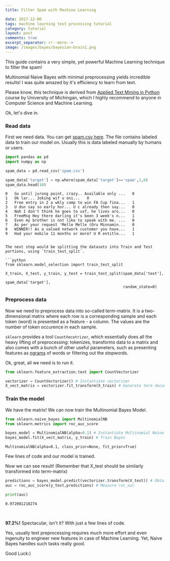 ```yaml
---
title: Filter Spam with Machine Learning

date: 2017-12-06
tags: machine learning text processing tutorial
category: tutorial
layout: post
comments: true
excerpt_separator: <!--more-->
image: /images/bayes/bayesian-brain1.png
---
```


This guide contains a very simple, yet powerful Machine Learning technique to filter the spam!

Multinomial Naive Bayes with minimal preprocessing yields incredible results! I was quite amazed by it's efficiency to learn from text.

Please know, this technique is derived from [Applied Text Mining in Python](https://www.coursera.org/learn/python-text-mining/home/welcome) course by University of Michingan, which I highly recommend to anyone in Computer Science and Machine Learning.

Ok, let's dive in.
<!--more--> 
### Read data
First we need data. You can get [spam.csv here](https://github.com/SilverSurfer0/SilverSurfer0.github.io/blob/master/data/spam.csv). The file contains labeled data to train our model on. Usually this is data labeled manually by humans or users.


```python
import pandas as pd
import numpy as np

spam_data = pd.read_csv('spam.csv')

spam_data['target'] = np.where(spam_data['target']=='spam',1,0)
spam_data.head(10)
```

    0	Go until jurong point, crazy.. Available only ...	0
    1	Ok lar... Joking wif u oni...	0
    2	Free entry in 2 a wkly comp to win FA Cup fina...	1
    3	U dun say so early hor... U c already then say...	0
    4	Nah I don't think he goes to usf, he lives aro...	0
    5	FreeMsg Hey there darling it's been 3 week's n...	1
    6	Even my brother is not like to speak with me. ...	0
    7	As per your request 'Melle Melle (Oru Minnamin...	0
    8	WINNER!! As a valued network customer you have...	1
    9	Had your mobile 11 months or more? U R entitle...	1
```	
	
The next step would be splitting the datasets into Train and Test portions, using `train_test_split`.

```python
from sklearn.model_selection import train_test_split

X_train, X_test, y_train, y_test = train_test_split(spam_data['text'], 
                                                    spam_data['target'], 
                                                    random_state=0)
```

### Preprocess data

Now we need to preprocess data into so-called term-matrix. It is a two-dimensional matrix where each row is a corresponding sample and each token (word) is presented as a feature - a column. The values are the number of token occurence in each sample.

`sklearn` provides a tool `CountVecotrizer`, which essentially does all the heavy lifting of preprocessing: tokenizes, transforms data to a matrix and also comes with a bunch of other useful parameters, such as presenting features as [ngrams](https://en.wikipedia.org/wiki/N-gram) of words or filtering out the stopwords.

Ok, great, all we need is to run it.


```python
from sklearn.feature_extraction.text import CountVectorizer

vectorizer = CountVectorizer() # Instantiate vectorizer
X_vect_matrix = vectorizer.fit_transform(X_train) # Generate term document matrix of tokens
```

### Train the model
We have the matrix! We can now train the Multinomial Bayes Model.


```python
from sklearn.naive_bayes import MultinomialNB
from sklearn.metrics import roc_auc_score

bayes_model = MultinomialNB(alpha=0.1) # Instantiate Multinomial Naive Bayes with slight smoothing parameter 0.1
bayes_model.fit(X_vect_matrix, y_train) # Train Bayes
```


    MultinomialNB(alpha=0.1, class_prior=None, fit_prior=True)



Few lines of code and our model is trained.

Now we can see result! (Remember that X_test should be similarly transformed into term-matrix)


```python
predictions = bayes_model.predict(vectorizer.transform(X_test)) # Obtain predictions using X_test transformed to a term document matrix.
auc = roc_auc_score(y_test,predictions) # Measure roc_auc

print(auc)
```

    0.972081218274
​    

**97.2%!** Spectacular, isn't it? With just a few lines of code.

Yes, usually text preprocessing requires much more effort and even ingenuity to engineer new features in case of Machine Learning. Yet, Naive Bayes handles such tasks really good.

Good Luck:)
